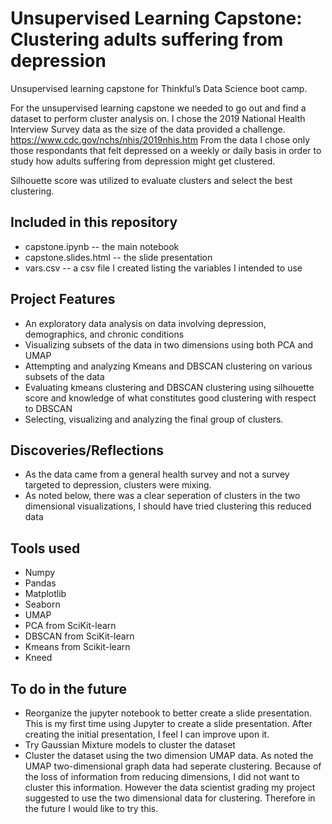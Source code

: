 # Unsupervised Learning Capstone: Clustering adults suffering from depression

Unsupervised learning capstone for Thinkful’s Data Science boot camp. 

For the unsupervised learning capstone we needed to go out and find a dataset to perform cluster analysis on.  I chose the 2019 National Health Interview Survey data as the size of the data provided a challenge.  https://www.cdc.gov/nchs/nhis/2019nhis.htm
From the data I chose only those respondants that felt depressed on a weekly or daily basis in order to study how adults suffering from depression might get clustered.

Silhouette score was utilized to evaluate clusters and select the best clustering.

## Included in this repository
* capstone.ipynb -- the main notebook
* capstone.slides.html -- the slide presentation
* vars.csv -- a csv file I created listing the variables I intended to use

## Project Features
* An exploratory data analysis on data involving depression, demographics, and chronic conditions
* Visualizing subsets of the data in two dimensions using both PCA and UMAP
* Attempting and analyzing Kmeans and DBSCAN clustering on various subsets of the data
* Evaluating kmeans clustering and DBSCAN clustering using silhouette score and knowledge of what constitutes good clustering with respect to DBSCAN
* Selecting, visualizing and analyzing the final group of clusters.

## Discoveries/Reflections
* As the data came from a general health survey and not a survey targeted to depression, clusters were mixing.  
* As noted below, there was a clear seperation of clusters in the two dimensional visualizations, I should have tried clustering this reduced data

## Tools used
* Numpy
* Pandas
* Matplotlib
* Seaborn
* UMAP
* PCA from SciKit-learn
* DBSCAN from SciKit-learn
* Kmeans from Scikit-learn
* Kneed

## To do in the future
* Reorganize the jupyter notebook to better create a slide presentation.  This is my first time using Jupyter to create a slide presentation. After creating the initial presentation, I feel I can improve upon it.
* Try Gaussian Mixture models to cluster the dataset
* Cluster the dataset using the two dimension UMAP data.  As noted the UMAP two-dimensional graph data had seperate clustering.  Because of the loss of information from reducing dimensions, I did not want to cluster this information.  However the data scientist grading my project suggested to use the two dimensional data for clustering.  Therefore in the future I would like to try this.

